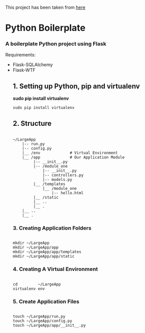 <p>This project has been taken from <a href="https://www.digitalocean.com/community/tutorials/how-to-structure-large-flask-applications" target="_blank">here</a></p>
<h1>Python Boilerplate</h1>
<h3>A boilerplate Python project using Flask</h3>
<p>Requirements:</p>
<ul>
<li>Flask-SQLAlchemy</li>
<li>Flask-WTF</li>

<h2>1. Setting up Python, pip and virtualenv</h2>
<p><strong>sudo pip install virtualenv</strong></p>
<code>sudo pip install virtualenv</code>
<h2>2. Structure</h2>
<code>
~/LargeApp
    |-- run.py
    |-- config.py
    |__ /env             # Virtual Environment
    |__ /app             # Our Application Module
         |-- __init__.py
         |-- /module_one
             |-- __init__.py
             |-- controllers.py
             |-- models.py                
         |__ /templates
             |__ /module_one
                 |-- hello.html
         |__ /static
         |__ ..
         |__ .
    |__ ..
    |__ .
</code>
<h3>3. Creating Application Folders</h3>
<code>
mkdir ~/LargeApp
mkdir ~/LargeApp/app
mkdir ~/LargeApp/app/templates
mkdir ~/LargeApp/app/static 
</code>
<h3>4. Creating A Virtual Environment</h3>
<p></p>
<code>
cd         ~/LargeApp
virtualenv env
</code>
<h3>5. Create Application Files</h3>
<code>
touch ~/LargeApp/run.py
touch ~/LargeApp/config.py
touch ~/LargeApp/app/__init__.py
</code>

